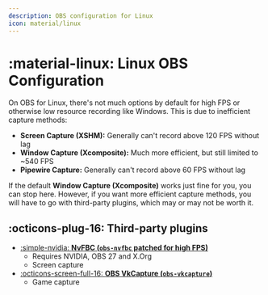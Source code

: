 ```yaml
---
description: OBS configuration for Linux
icon: material/linux
---
```


# :material-linux: Linux OBS Configuration

On OBS for Linux, there's not much options by default for high FPS or otherwise low resource recording like Windows. This is due to inefficient capture methods:

- **Screen Capture (XSHM):** Generally can't record above 120 FPS without lag
- **Window Capture (Xcomposite):** Much more efficient, but still limited to ~540 FPS
- **Pipewire Capture:** Generally can't record above 60 FPS without lag

If the default **Window Capture (Xcomposite)** works just fine for you, you can stop here. However, if you want more efficient capture methods, you will have to go with third-party plugins, which may or may not be worth it.

## :octicons-plug-16: Third-party plugins

- [:simple-nvidia: **NvFBC (`obs-nvfbc` patched for high FPS)**](nvfbc.md)
    - Requires NVIDIA, OBS 27 and X.Org
    - Screen capture
- [:octicons-screen-full-16: **OBS VkCapture (`obs-vkcapture`)**](obs-vkcapture.md)
    - Game capture